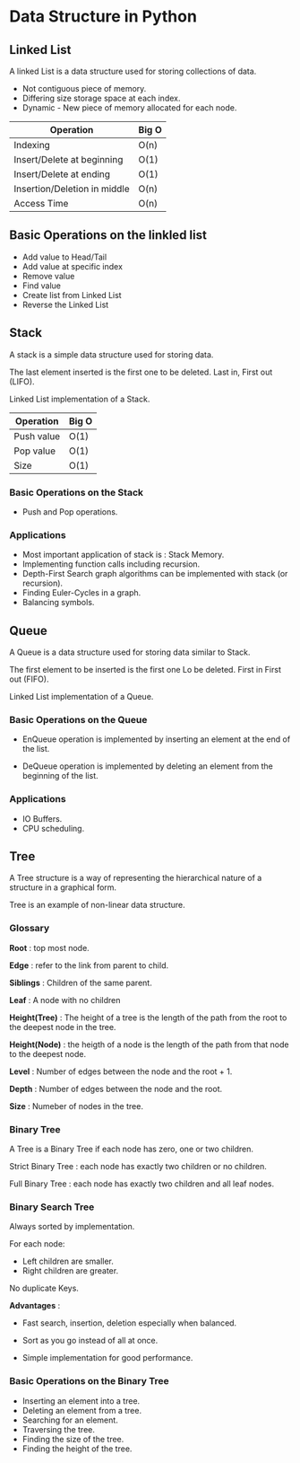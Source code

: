 # Data Structure in Python

## Linked List
A linked List is a data structure used for storing collections of data.

- Not contiguous piece of memory.
- Differing size storage space at each index.
- Dynamic - New piece of memory allocated for each node.

|Operation                   |Big O  |
|----------------------------|-------|
|Indexing                    |O(n)   |
|Insert/Delete at beginning  |O(1)   |
|Insert/Delete at ending     |O(1)   |
|Insertion/Deletion in middle|O(n)   |
|Access Time                 |O(n)   |

## Basic Operations on the linkled list

- Add value to Head/Tail
- Add value at specific index
- Remove value
- Find value
- Create list from Linked List
- Reverse the Linked List

## Stack
A stack is a simple data structure used for storing data.

The last element inserted is the first one to be deleted. Last in, First out (LIFO).


Linked List implementation of a Stack.


|Operation                   |Big O  |
|----------------------------|-------|
|Push value                  |O(1)   |
|Pop value                   |O(1)   |
|Size                        |O(1)   |


### Basic Operations on the Stack

- Push and Pop operations.

### Applications

- Most important application of stack is : Stack Memory.
- Implementing function calls including recursion.
- Depth-First Search graph algorithms can be implemented with stack (or recursion).
- Finding Euler-Cycles in a graph.
- Balancing symbols.

## Queue

A Queue is a data structure used for storing data similar to Stack.

The first element to be inserted is the first one Lo be deleted. First in First
out (FIFO).

Linked List implementation of a Queue.

### Basic Operations on the Queue

- EnQueue operation is implemented by inserting an element at the end of the list.

- DeQueue operation is implemented by deleting an element from the beginning of the list.

### Applications

- IO Buffers.
- CPU scheduling.

## Tree

A Tree structure is a way of representing the hierarchical nature of a structure in a graphical form.

Tree is an example of non-linear data structure.

### Glossary

__Root__ : top most node.

__Edge__ : refer to the link from parent to child.

__Siblings__ : Children of the same parent.

__Leaf__ : A node with no children

__Height(Tree)__ : The height of a tree is the length of the path from the root to the deepest node in the tree.

__Height(Node)__ : the heigth of a node is the length of the path from that node to the deepest node.

__Level__ : Number of edges between the node and the root + 1.

__Depth__ : Number of edges between the node and the root.

__Size__ : Numeber of nodes in the tree.


### Binary Tree

A Tree is a Binary Tree if each node has zero, one or two children.

Strict Binary Tree : each node has exactly two children or no children.

Full Binary Tree : each node has exactly two children and all leaf nodes.

### Binary Search Tree

Always sorted by implementation.

For each node:
- Left children are smaller.
- Right children are greater.

No duplicate Keys.

__Advantages__ :

- Fast search, insertion, deletion especially when balanced.

- Sort as you go instead of all at once.

- Simple implementation for good performance.

### Basic Operations on the Binary Tree

- Inserting an element into a tree.
- Deleting an element from a tree.
- Searching for an element.
- Traversing the tree.
- Finding the size of the tree.
- Finding the height of the tree.
